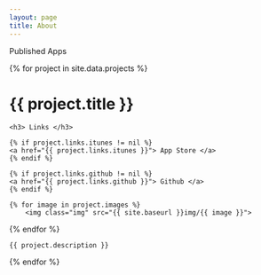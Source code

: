 ```yaml
---
layout: page
title: About
---
```


Published Apps

<div class="projects">
  {% for project in site.data.projects %}
  <div class="project">
    <h1 class="post-title">
        {{ project.title }}
    </h1>
    
    <h3> Links </h3>
    
    {% if project.links.itunes != nil %}
    <a href="{{ project.links.itunes }}"> App Store </a>
    {% endif %}
    
    {% if project.links.github != nil %}
    <a href="{{ project.links.github }}"> Github </a>
    {% endif %}
    
    {% for image in project.images %}
        <img class="img" src="{{ site.baseurl }}img/{{ image }}">

{% endfor %}

    {{ project.description }}
    
    
  </div>
  {% endfor %}
</div>